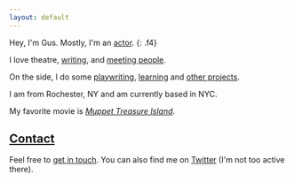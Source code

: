 ```yaml
---
layout: default
---
```


Hey, I'm Gus. Mostly, I'm an [actor](/a).
{: .f4}

I love theatre, [writing](/blog), and [meeting people](/contact).

On the side, I do some [playwriting](/plays), [learning](/book) and [other projects](/projects).

I am from Rochester, NY and am currently based in NYC.

My favorite movie is [*Muppet Treasure Island*](https://www.youtube.com/watch?v=Nrj8EZm9ca8).

## [Contact](/contact)

Feel free to [get in touch](/contact). You can also find me on
[Twitter](http://twitter.com/guscuddy) (I'm not too active there).
